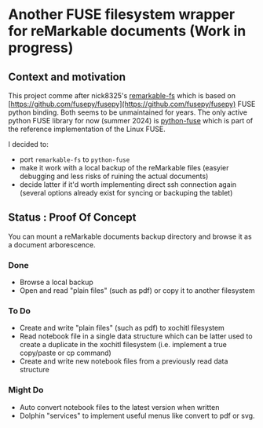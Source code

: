 # Another FUSE filesystem wrapper for reMarkable documents (Work in progress)

## Context and motivation

This project comme after nick8325's [remarkable-fs](https://github.com/nick8325/remarkable-fs) which is based on [https://github.com/fusepy/fusepy](https://github.com/fusepy/fusepy) FUSE python binding.
Both seems to be unmaintained for years. The only active python FUSE library for now (summer 2024) is [python-fuse](https://github.com/libfuse/python-fuse) which is part of the reference implementation of the Linux FUSE.

I decided to:

* port `remarkable-fs` to `python-fuse`
* make it work with a local backup of the reMarkable files (easyier debugging and less risks of ruining the actual documents)
* decide latter if it'd worth implementing direct ssh connection again (several options already exist for syncing or backuping the tablet)

## Status : Proof Of Concept

You can mount a reMarkable documents backup directory and browse it as a document arborescence.

### Done

* Browse a local backup
* Open and read "plain files" (such as pdf) or copy it to another filesystem


### To Do

* Create and write "plain files" (such as pdf) to xochitl filesystem
* Read notebook file in a single data structure which can be latter used to create a duplicate in the xochitl filesystem (i.e. implement a true copy/paste or cp command)
* Create and write new notebook files from a previously read data structure

### Might Do
* Auto convert notebook files to the latest version when written
* Dolphin "services" to implement useful menus like convert to pdf or svg.